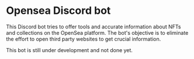 # Opensea Discord bot
This Discord bot tries to offer tools and accurate information about NFTs and collections on the OpenSea platform. The bot's objective is to eliminate the effort to open third party websites to get crucial information.

This bot is still under development and not done yet.
